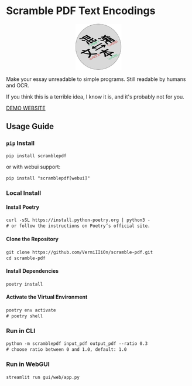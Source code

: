 # Scramble PDF Text Encodings

<p align="center">
  <img src="./img/logo.png" alt="logo" width="25%" />
</p>

Make your essay unreadable to simple programs. Still readable by humans and OCR.

If you think this is a terrible idea, I know it is, and it's probably not for you.

[DEMO WEBSITE](http://103.38.80.82/)

## Usage Guide

### `pip` Install

```shell
pip install scramblepdf
```

or with webui support:

```shell
pip install "scramblepdf[webui]"
```

### Local Install

#### Install Poetry

```shell
curl -sSL https://install.python-poetry.org | python3 -
# or follow the instructions on Poetry’s official site.
```

#### Clone the Repository

```shell
git clone https://github.com/VermiIIi0n/scramble-pdf.git
cd scramble-pdf
```

#### Install Dependencies

```shell
poetry install
```

#### Activate the Virtual Environment

```shell
poetry env activate
# poetry shell
```

### Run in CLI

```shell
python -m scramblepdf input_pdf output_pdf --ratio 0.3
# choose ratio between 0 and 1.0, default: 1.0
```

### Run in WebGUI

```shell
streamlit run gui/web/app.py
```
